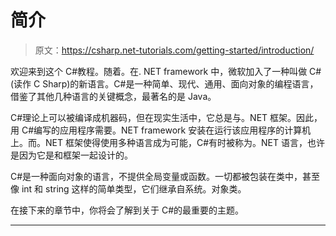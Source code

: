# 简介

> 原文：<https://csharp.net-tutorials.com/getting-started/introduction/>

欢迎来到这个 C#教程。随着。在. NET framework 中，微软加入了一种叫做 C#(读作 C Sharp)的新语言。C#是一种简单、现代、通用、面向对象的编程语言，借鉴了其他几种语言的关键概念，最著名的是 Java。

C#理论上可以被编译成机器码，但在现实生活中，它总是与。NET 框架。因此，用 C#编写的应用程序需要。NET framework 安装在运行该应用程序的计算机上。而。NET 框架使得使用多种语言成为可能，C#有时被称为。NET 语言，也许是因为它是和框架一起设计的。

C#是一种面向对象的语言，不提供全局变量或函数。一切都被包装在类中，甚至像 int 和 string 这样的简单类型，它们继承自系统。对象类。

在接下来的章节中，你将会了解到关于 C#的最重要的主题。

* * *